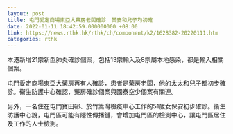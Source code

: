 ```yaml
---
layout: post
title: 屯門愛定商場東亞大藥房老闆確診　其妻和兒子均初確
date: 2022-01-11 18:42:59.000000000 +08:00
link: https://news.rthk.hk/rthk/ch/component/k2/1628382-20220111.htm
categories: rthk
---
```


本港新增21宗新型肺炎確診個案，包括13宗輸入及8宗屬本地感染，都是輸入相關個案。

屯門愛定商場東亞大藥房再有人確診，患者是藥房老闆，他的太太和兒子都初步確診。衞生防護中心確認，藥房確診個案與國泰空少個案有關連。

另外，一名住在屯門寶田邨、於竹篙灣檢疫中心工作的51歲女保安初步確診。衞生防護中心說，屯門區可能有隱性傳播鏈，會增加屯門區的檢測中心，讓屯門區居住及工作的人士檢測。
